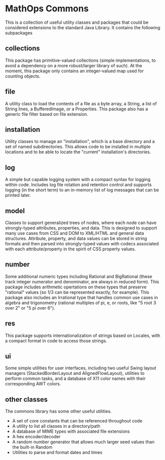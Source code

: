 # MathOps Commons

This is a collection of useful utility classes and packages that could be considered extensions to the standard Java
Library. It contains the following subpackages

## collections

This package has primitive-valued collections (simple implementations, to avoid a dependency on a more robust/larger
library of such). At the moment, this package only contains an integer-valued map used for counting objects.

## file

A utility class to load the contents of a file as a byte array, a String, a list of String lines, a BufferedImage, or a
Properties. This package also has a generic file filter based on file extension.

## installation

Utility classes to manage an "installation", which is a base directory and a set of named subdirectories. This allows
code to be installed in multiple locations and to be able to locate the "current" installation's directories.

## log

A simple but capable logging system with a compact syntax for logging within code. Includes log file rotation and
retention control and supports logging (in the short term) to an in-memory list of log messages that can be printed
later.

## model

Classes to support generalized trees of nodes, where each node can have strongly-typed attributes, properties, and data.
This is designed to support many use cases from CSS and DOM to XML/HTML and general data structures. Attribute,
property, and data values can be stored in string formats and then parsed into strongly-typed values with codecs
associated with each attribute/property in the spirit of CSS property values.

## number

Some additional numeric types including Rational and BigRational (these track integer numerator and denominator, are
always in reduced form). This package includes arithmetic opertations on these types that preserve "rational" values
(so 1/3 can be represented exactly, for example). This package also includes an Irrational type that handles common use
cases in algebra and trigonometry (rational multiples of pi, e, or roots, like "5 root 3 over 2" or "5 pi over 6").

## res

This package supports internationalization of strings based on Locales, with a compact format in code to access those
strings.

## ui

Some simple utilities for user interfaces, including two useful Swing layout managers (StackedBorderLayout and
AlignedFlowLayout), utilities to perform common tasks, and a database of X11 color names with their corresponding AWT
colors.

## other classes

The commons library has some other useful utilities.

- A set of core constants that can be referenced throughout code
- A utility to list all classes in a directory/path
- A database of MIME types with associated file extensions
- A hex encoder/decoder
- A random number generator that allows much larger seed values than the built-in Random
- Utilities to parse and format dates and times

